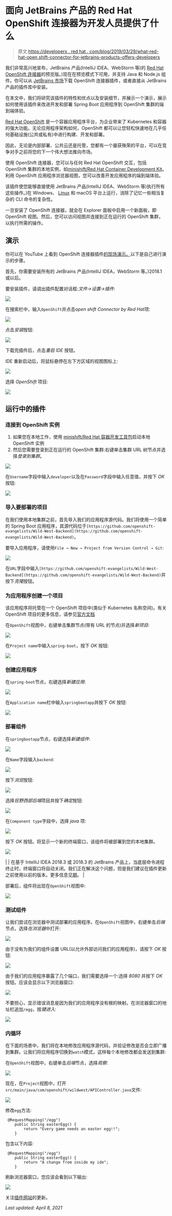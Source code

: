 # 面向 JetBrains 产品的 Red Hat OpenShift 连接器为开发人员提供了什么

> 原文:[https://developers . red hat . com/blog/2019/03/29/what-red-hat-open shift-connector-for-jetbrains-products-offers-developers](https://developers.redhat.com/blog/2019/03/29/what-red-hat-openshift-connector-for-jetbrains-products-offers-developers)

我们非常高兴地宣布，JetBrains 产品(IntelliJ IDEA、WebStorm 等)的 [Red Hat OpenShift 连接器](https://plugins.jetbrains.com/plugin/12030-openshift-connector-by-red-hat)的预览版。)现在在预览模式下可用，并支持 Java 和 Node.js 组件。你可以从 [JetBrains 市场](https://plugins.jetbrains.com)下载 OpenShift 连接器插件，或者直接从 JetBrains 产品的插件库中安装。

在本文中，我们将研究该插件的特性和优点以及安装细节，并展示一个演示，展示如何使用该插件来改进开发和部署 Spring Boot 应用程序到 OpenShift 集群的端到端体验。

[Red Hat OpenShift](https://www.openshift.com) 是一个容器应用程序平台，为企业带来了 Kubernetes 和容器的强大功能。无论应用程序架构如何，OpenShift 都可以让您轻松快速地在几乎任何基础设施(公共或私有)中进行构建、开发和部署。

因此，无论是内部部署、公共云还是托管，您都有一个屡获殊荣的平台，可以在竞争对手之前将您的下一个伟大想法推向市场。

使用 OpenShift 连接器，您可以与任何 Red Hat OpenShift 交互，包括 OpenShift 集群的本地实例，如[minishift/Red Hat Container Development Kit](https://developers.redhat.com/products/cdk/overview/)。利用 OpenShift 应用程序浏览器视图，您可以改善开发应用程序的端到端体验。

该插件使您能够直接使用 JetBrains 产品(IntelliJ IDEA、WebStorm 等)执行所有这些操作。)在 Windows、 [Linux](https://developers.redhat.com/topics/linux/) 和 macOS 平台上运行，消除了记忆一些相当复杂的 CLI 命令的复杂性。

一旦安装了 OpenShift 连接器，就会在 Explorer 面板中启用一个新面板，即 OpenShift 视图。然后，您可以访问视图并连接到正在运行的 OpenShift 集群，以执行所需的操作。

## 演示

你可以在 YouTube 上看到 OpenShift 连接器插件[的现场演示。](https://www.youtube.com/watch?v=kCESA7a5i3M?rel=0&enablejsapi=1)以下是自己进行演示的步骤。

首先，你需要安装所有的 JetBrains 产品(IntelliJ IDEA，WebStorm 等。)2018.1 或以后。

要安装插件，请调出插件配置对话框:*文件→设置→插件*:

![](../Images/4af2c43da0da58645c27fe36b5961496.png)

在搜索栏中，输入`OpenShift`并点击*open shift Connector by Red Hat*项:

![](../Images/6d07294c48b60a562eb1340bac745c9b.png)

点击*安装*按钮:

![](../Images/6d07294c48b60a562eb1340bac745c9b.png)

下载完插件后，点击*重启 IDE* 按钮。

IDE 重新启动后，将鼠标悬停在左下方区域的视图图标上:

![](../Images/c9ded599b6e1d922de0ee415699b6bc8.png)

选择 *OpenShift* 项目:

![](../Images/48b37ee21e1935202b7433e9225c8ff1.png)

## 运行中的插件

### 连接到 OpenShift 实例

1.  如果您在本地工作，使用 [minishift/Red Hat 容器开发工具包](https://developers.redhat.com/products/cdk/overview/)启动本地 OpenShift 实例
2.  然后您需要登录到正在运行的 OpenShift 集群:右键单击集群 URL 树节点并选择*登录到集群*。

![](../Images/f171b48dd0bd821b6e7764b7d304e4a5.png)

在`Username`字段中输入`developer`以及在`Password`字段中输入任意值，并按下 *OK* 按钮:

![](../Images/8f3b744485aa74646b8ae4c50210c203.png)

### 导入要部署的项目

在我们使用本地集群之前，首先导入我们的应用程序源代码。我们将使用一个简单的 Spring Boot 应用程序，其源代码位于`[https://github.com/openshift-evangelists/Wild-West-Backend](https://github.com/openshift-evangelists/Wild-West-Backend)`。

要导入应用程序，请使用`File → New → Project from Version Control → Git`:

![](../Images/211fbeab801ed5d31a6a1fc55295b346.png)

在`URL`字段中输入`[https://github.com/openshift-evangelists/Wild-West-Backend](https://github.com/openshift-evangelists/Wild-West-Backend)`并按下*克隆*按钮。

### 为应用程序创建一个项目

该应用程序将托管在一个 OpenShift 项目中(类似于 Kubernetes 名称空间)。有关 OpenShift 项目的更多信息，请参见[官方文档](https://docs.openshift.com/container-platform/3.11/admin_guide/managing_projects.html)

在`OpenShift`视图中，右键单击集群节点(带有 URL 的节点)并选择*新项目*:

![](../Images/658ede6aba97a81040abd09db3322d1f.png)

在`Project name`中输入`spring-boot`，按下 *OK* 按钮:

![](../Images/2a8b4372c8a06ac32c5108fef234a277.png)

### 创建应用程序

在`spring-boot`节点，右键选择*新建应用*:

![](../Images/67ad5a2d35a48c3d6b0cdcaee533c744.png)

在`Application name`栏中输入`springbootapp`并按下 *OK* 按钮:

![](../Images/7d60053e17029310e14ebebaba16054f.png)

### 部署组件

在`springbootapp`节点，右键选择*新建组件*:

![](../Images/fb99123b32a425456f78615cb01c95cc.png)

在`Name`字段输入`backend`:

![](../Images/a2119f18e24fa14bb5d5ed86a8cb642b.png)

按下*浏览*按钮:

![](../Images/760658a39df7ae78296d9e3f850bf16d.png)

选择*狂野西部后端*项目并按下*确定*按钮:

![](../Images/1f16ed05b6982faf3a8fedffb36d50af.png)

在`Component type`字段中，选择 *java* 项:

![](../Images/dc55ce003dab3ccdbf9d647f0290ca36.png)

按下 *OK* 按钮。将显示一个新的终端窗口，该组件将被部署到您的本地集群。

![](../Images/d617ea19eef9241013fdefd33de4adf0.png)

|  | 在基于 IntelliJ IDEA 2018.3 或 2018.3 的 JetBrains 产品上，当底层命令进程终止时，终端窗口将自动关闭。我们正在解决这个问题，但是我们建议在插件更新之前使用以前的版本。更多信息见[期](https://github.com/redhat-developer/intellij-openshift-connector/issues/33)。 |

部署后，组件将出现在`OpenShift`视图中:

![](../Images/54c506bc3a15890871e2fa0fe0d4ef42.png)

### 测试组件

让我们尝试在浏览器中测试部署的应用程序。在`OpenShift`视图中，右键单击*后端*节点，选择*在浏览器*中打开:

![](../Images/f7efd665cb3c42473bafa7cb8a7f532f.png)

由于没有为我们的组件设置 URL(以允许外部访问我们的应用程序)，请按下 *OK* 按钮:

![](../Images/9623a47da28719396fe3fea00d3f77e5.png)

由于我们的应用程序暴露了几个端口，我们需要选择一个:选择 *8080* 并按下 *OK* 按钮。应该会显示以下浏览器窗口:

![](../Images/5095318f86fa96ec205a83cea2c5dcca.png)

不要担心，显示错误消息是因为我们的应用程序没有根的映射。在浏览器窗口的地址栏追加`/egg`，按*键进入*:

![](../Images/cd17c5be7a267e612cb3e04e0582d91e.png)

### 内循环

在下面的场景中，我们将在本地修改应用程序源代码，并验证修改是否会立即广播到集群。让我们将应用程序切换到`watch`模式，这样每个本地修改都会发送到集群:

在`OpenShift`视图中，右键单击*后端*节点，选择*观察*:

![](../Images/47d64f4a397602cf34c3603a77fd32fc.png)

现在，在`Project`视图中，打开`src/main/java/com/openshift/wildwest/APIController.java`文件:

![](../Images/d707f06db715634c4b697756d8bbaade.png)

修改`egg`方法:

```
 @RequestMapping("/egg")
	public String easterEgg() {
		return "Every game needs an easter egg!!";
	}
```

包含以下内容:

```
 @RequestMapping("/egg")
	public String easterEgg() {
		return "A change from inside my ide";
	}
```

刷新浏览器窗口，您应该会看到以下输出:

![](../Images/037027ff0cbe502097c8ba9bebee78f6.png)

关注[插件网站](https://plugins.jetbrains.com/plugin/12030-openshift-connector-by-red-hat)的更新。

*Last updated: April 8, 2021*